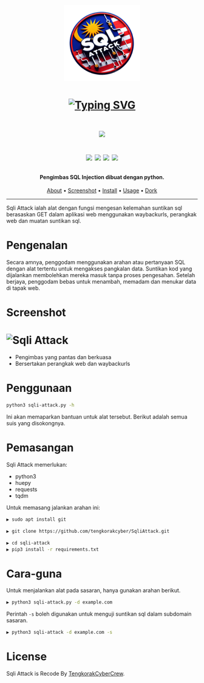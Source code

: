 <h1 align="center">
  <img src="images/sqliattack-logo.png" alt="Sqli Attack" width="200px"></a>
  </h1></center>
<div align="center">
<h1><a href="https://git.io/typing-svg"><img src="https://readme-typing-svg.demolab.com?font=Fira+Code&pause=1000&color=F7E94C&center=true&vCenter=true&width=435&lines=Sqli+Attack; Created+By+Jaring" alt="Typing SVG" /></a></h1>
</div>
<h1><div align="center">
   <img src="https://img.shields.io/badge/language-python-blue.svg"><p>
   <img src="https://img.shields.io/badge/python-3-blue.svg">
   <img src="https://img.shields.io/badge/Status-Beta-blue"> 
   <img src="https://img.shields.io/badge/telegram-https://t.me/tengkorakcybercrewz-yellow.svg">
   <img src="https://img.shields.io/badge/website-https://tengkorakcyber.org-yellow.svg">
</h1></center>

<h4 align="center">Pengimbas SQL Injection dibuat dengan python.</h4>

<p align="center">
  <a href="#Pengenalan">About</a> •
  <a href="#Screenshot">Screenshot</a> •
  <a href="#Penggunaan">Install</a> •
  <a href="#Cara-guna">Usage</a> •
  <a href="http://tengkorakcyber.org/dork.txt">Dork</a> 
</p>

---


Sqli Attack ialah alat dengan fungsi mengesan kelemahan suntikan sql berasaskan GET dalam aplikasi web menggunakan waybackurls, perangkak web dan muatan suntikan sql.

# Pengenalan
Secara amnya, penggodam menggunakan arahan atau pertanyaan SQL dengan alat tertentu untuk mengakses pangkalan data. Suntikan kod yang dijalankan membolehkan mereka masuk tanpa proses pengesahan. Setelah berjaya, penggodam bebas untuk menambah, memadam dan menukar data di tapak web.

# Screenshot

<h1 align="left">
  <img src="static/sqlifinder-run.png" alt="Sqli Attack" width="700px"></a>
  <br>
</h1>


 - Pengimbas yang pantas dan berkuasa
 - Bersertakan perangkak web dan waybackurls


# Penggunaan

```sh
python3 sqli-attack.py -h
```
Ini akan memaparkan bantuan untuk alat tersebut. Berikut adalah semua suis yang disokongnya.



# Pemasangan

Sqli Attack memerlukan:
- python3
- huepy
- requests
- tqdm

Untuk memasang jalankan arahan ini:
```sh
▶ sudo apt install git
```
```sh
▶ git clone https://github.com/tengkorakcyber/SqliAttack.git
```
```sh
▶ cd sqli-attack
▶ pip3 install -r requirements.txt
```





# Cara-guna

Untuk menjalankan alat pada sasaran, hanya gunakan arahan berikut.
```sh
▶ python3 sqli-attack.py -d example.com
```


Perintah `-s` boleh digunakan untuk menguji suntikan sql dalam subdomain sasaran.

```sh
▶ python3 sqli-attack -d example.com -s
```



# License

Sqli Attack is Recode By [TengkorakCyberCrew](https://tengkorakcyber.org).


